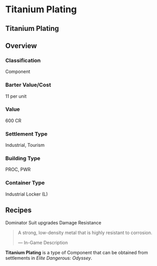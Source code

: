 # Titanium Plating
## Titanium Plating

## Overview

### Classification

Component

### Barter Value/Cost

11 per unit

### Value

600 CR

### Settlement Type

Industrial, Tourism

### Building Type

PROC, PWR

### Container Type

Industrial Locker (L)

## Recipes

Dominator Suit upgrades
Damage Resistance

> 
> 
> A strong, low-density metal that is highly resistant to corrosion.
> 
> 
> — In-Game Description
> 

**Titanium Plating** is a type of Component that can be obtained from settlements in *Elite Dangerous: Odyssey*.